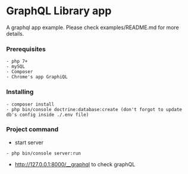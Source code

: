 # GraphQL Library app

A graphql app example. Please check examples/README.md for more details.

### Prerequisites
```
- php 7+
- mySQL
- Composer
- Chrome's app GraphiQL
```

### Installing
```
- composer install
- php bin/console doctrine:database:create (don't forgot to update db's config inside ./.env file)
```

### Project command
- start server
```
- php bin/console server:run
```
- http://127.0.0.1:8000/__graphql to check graphQL


